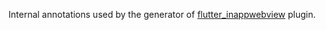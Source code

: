 Internal annotations used by the generator of [flutter_inappwebview](https://github.com/dev-mahmoud-elshenawy/flutter_inappwebview) plugin.